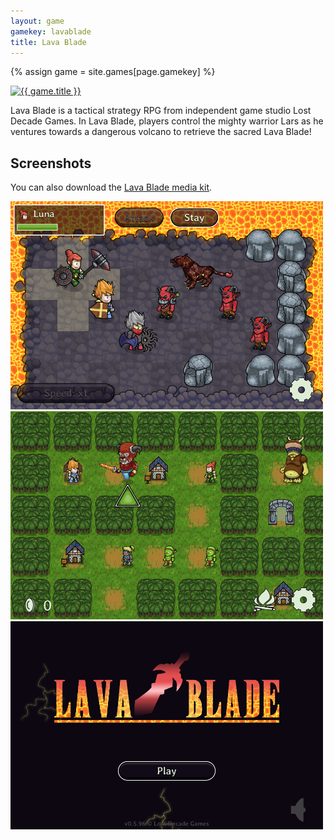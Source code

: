 ```yaml
---
layout: game
gamekey: lavablade
title: Lava Blade
---
```

{% assign game = site.games[page.gamekey] %}

<a href="{{ game.promo_url }}">
	<img alt="{{ game.title }}" src="/media/images/games/{{ page.gamekey }}/promo-560x180.png" width="560" height="180">
</a>

Lava Blade is a tactical strategy RPG from independent game studio Lost Decade Games. In Lava Blade, players control the mighty warrior Lars as he ventures towards a dangerous volcano to retrieve the sacred Lava Blade!

## Screenshots

You can also download the [Lava Blade media kit](http://www.lavablade.com/media/lavaBladeMediaKit.zip).

<div class="full-frame">
	<a href="{{ game.promo_url }}">
		<img alt="{{ game.title }}" src="/media/images/posts/lava_blade/screenshots/volcanoBattle.png" width="500" height="333">
	</a>
</div>

<div class="full-frame">
	<a href="{{ game.promo_url }}">
		<img alt="{{ game.title }}" src="/media/images/posts/lava_blade/screenshots/overworldForest.png" width="500" height="333">
	</a>
</div>

<div class="full-frame">
	<a href="{{ game.promo_url }}">
		<img alt="{{ game.title }}" src="/media/images/posts/lava_blade/screenshots/title.png" width="500" height="333">
	</a>
</div>
